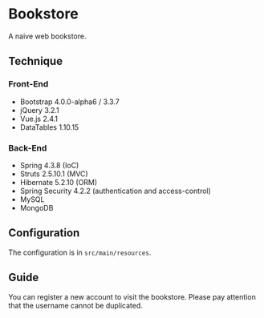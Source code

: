 # Bookstore
A naive web bookstore.
## Technique
### Front-End
- Bootstrap 4.0.0-alpha6 / 3.3.7
- jQuery 3.2.1
- Vue.js 2.4.1
- DataTables 1.10.15
### Back-End
- Spring 4.3.8 (IoC)
- Struts 2.5.10.1 (MVC)
- Hibernate 5.2.10 (ORM)
- Spring Security 4.2.2 (authentication and access-control)
- MySQL
- MongoDB

## Configuration
The configuration is in `src/main/resources`.

## Guide
You can register a new account to visit the bookstore. Please pay attention that the username cannot be duplicated.


